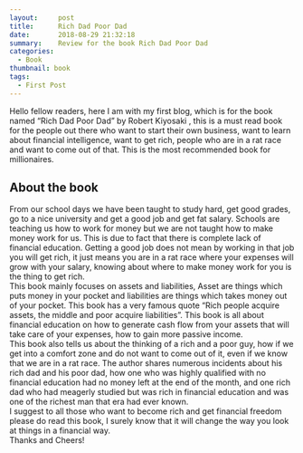 ```yaml
---
layout:     post
title:      Rich Dad Poor Dad
date:       2018-08-29 21:32:18
summary:    Review for the book Rich Dad Poor Dad
categories: 
  - Book
thumbnail: book
tags: 
  - First Post
---
```


Hello fellow readers, here I am with my first blog, which is for the book named “Rich Dad Poor Dad” by Robert Kiyosaki , this is a must read book for the people out there who want to start their own business, want to learn about financial intelligence, want to get rich, people  who are in a rat race and want to come out of that.  This is the most recommended book for millionaires. <br />

## About the book <br />
From our school days we have been taught to study hard, get good grades, go to a nice university and get a good job and get fat salary. Schools are teaching us how to work for money but we are not taught how to make money work for us. This is due to fact that there is complete lack of financial education. Getting a good job does not mean by working in that job you will get rich, it just means you are in a rat race where your expenses will grow with your salary, knowing about where to make money work for you is the thing to get rich. <br />
This book mainly focuses on assets and liabilities, Asset are things which puts money in your pocket and liabilities are things which takes money out of your pocket. This book has a very famous quote “Rich people acquire assets, the middle and poor acquire liabilities”. This book is all about financial education on how to generate cash flow from your assets that will take care of your expenses, how to gain more passive income. <br />
This book also tells us about the thinking of a rich and a poor guy, how if we get into a comfort zone and  do not want to come out of it, even if we know that we are in a rat race. The author shares numerous incidents about his rich dad and his poor dad, how one who was highly qualified with no financial education had no money left at the end of the month, and one rich dad who had meagerly studied but was rich in financial education and was one of the richest man that era had ever known.<br />
I suggest to all those who want to become rich and get financial freedom please do read this book, I surely know that it will change the way you look at things in a financial way.<br />
Thanks and Cheers!
